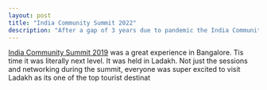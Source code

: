 ```yaml
---
layout: post
title: "India Community Summit 2022"
description: "After a gap of 3 years due to pandemic the India Community Summit was organized by Google Developers at Ladakh. GDG Organizers, Developer Experts and Student Club Leads across India were part of it"
---
```

[India Community Summit 2019](https://www.youtube.com/watch?v=OApF3wqgTEI) was a great experience in Bangalore. Tis time it was literally next level. It was held in Ladakh. Not just the sessions and networking during the summit, everyone was super excited to visit Ladakh as its one of the top tourist destinat
<!--stackedit_data:
eyJoaXN0b3J5IjpbMzIwNjg2Mzc5XX0=
-->
